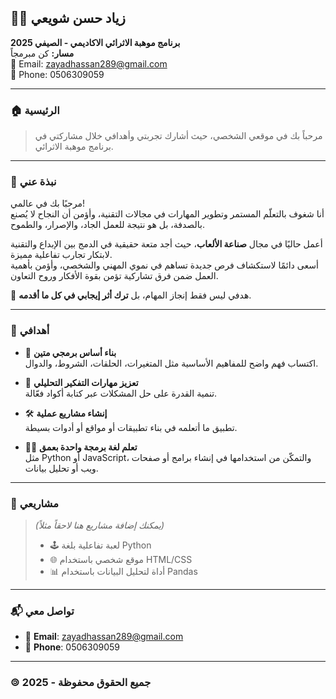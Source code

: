 ## 🧑‍💻 زياد حسن شويعي

**برنامج موهبة الاثرائي الاكاديمي - الصيفي 2025**  
**مسار:** كن مبرمجاً  
📧 Email: [zayadhassan289@gmail.com](mailto:zayadhassan289@gmail.com)  
📱 Phone: 0506309059 

---

### 🏠 الرئيسية
> مرحباً بك في موقعي الشخصي، حيث أشارك تجربتي وأهدافي خلال مشاركتي في برنامج موهبة الاثرائي.

---

### 👤 نبذة عني

مرحبًا بك في عالمي!  
أنا شغوف بالتعلّم المستمر وتطوير المهارات في مجالات التقنية، وأؤمن أن النجاح لا يُصنع بالصدفة، بل هو نتيجة للعمل الجاد، والإصرار، والطموح.  

أعمل حاليًا في مجال **صناعة الألعاب**، حيث أجد متعة حقيقية في الدمج بين الإبداع والتقنية لابتكار تجارب تفاعلية مميزة.  
أسعى دائمًا لاستكشاف فرص جديدة تساهم في نموي المهني والشخصي، وأؤمن بأهمية العمل ضمن فرق تشاركية تؤمن بقوة الأفكار وروح التعاون.

🎯 هدفي ليس فقط إنجاز المهام، بل **ترك أثر إيجابي في كل ما أقدمه**.

---

### 🎯 أهدافي

- 🧱 **بناء أساس برمجي متين**  
  اكتساب فهم واضح للمفاهيم الأساسية مثل المتغيرات، الحلقات، الشروط، والدوال.

- 🧠 **تعزيز مهارات التفكير التحليلي**  
  تنمية القدرة على حل المشكلات عبر كتابة أكواد فعّالة.

- 🛠️ **إنشاء مشاريع عملية**  
  تطبيق ما أتعلمه في بناء تطبيقات أو مواقع أو أدوات بسيطة.

- 🧑‍💻 **تعلم لغة برمجة واحدة بعمق**  
  مثل Python أو JavaScript، والتمكّن من استخدامها في إنشاء برامج أو صفحات ويب أو تحليل بيانات.

---

### 📂 مشاريعي

> *(يمكنك إضافة مشاريع هنا لاحقاً مثلاً)*  
> - 🕹️ لعبة تفاعلية بلغة Python  
> - 🌐 موقع شخصي باستخدام HTML/CSS  
> - 📊 أداة لتحليل البيانات باستخدام Pandas

---

### 📬 تواصل معي

- 📧 **Email**: [zayadhassan289@gmail.com](mailto:zayadhassan289@gmail.com)
- 📱 **Phone**: 0506309059

---

### 🄯 جميع الحقوق محفوظة - 2025
